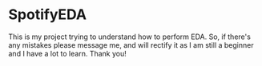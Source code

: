 # SpotifyEDA
This is my project trying to understand how to perform EDA. So, if there's any mistakes please message me, and will rectify it as I am still a beginner and I have a lot to learn. Thank you!
